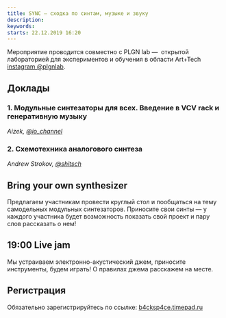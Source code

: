 ```yaml
---
title: SYNC – сходка по синтам, музыке и звуку
description: 
keywords: 
starts: 22.12.2019 16:20
---
```


Мероприятие проводится совместно с PLGN lab —  открытой лабораторией для экспериментов и обучения в области Art+Tech [instagram @plgnlab](https://www.instagram.com/plgnlab/).

## Доклады

### 1. Модульные синтезаторы для всех. Введение в VCV rack и генеративную музыку
_Aizek, [@io_channel](tg://resolve/?domain=io_channel)_

### 2. Схемотехника аналогового синтеза
_Andrew Strokov, [@shitsch](tg://resolve/?domain=shitsch)_

## Bring your own synthesizer
Предлагаем участникам провести круглый стол и пообщаться на тему самодельных модульных синтезаторов. Приносите свои синты — у каждого участника будет возможность показать свой проект и пару слов рассказать о нем!

## 19:00 Live jam
Мы устраиваем электронно-акустический джем, приносите инструменты, будем играть! О правилах джема расскажем на месте.

## Регистрация
Обязательно зарегистрируйтесь по ссылке: [b4cksp4ce.timepad.ru](https://b4cksp4ce.timepad.ru/event/1215865/)
